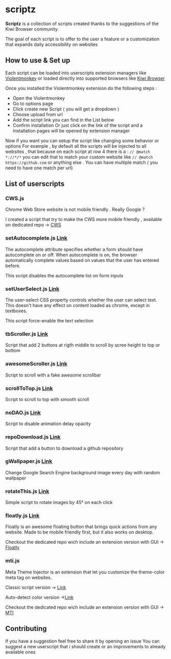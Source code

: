 # scriptz

**Scriptz** is a collection of scripts created thanks to the suggestions of the Kiwi Browser community.

The goal of each script is to offer to the user a feature 
 or a customization that expands daily accessibility on websites 

## How to use & Set up
Each script can be loaded into userscripts extension managers like [Violentmonkey](https://violentmonkey.github.io/)
or loaded directly into supported browsers like [Kiwi Browser](https://kiwibrowser.com)

Once you installed the Violentmonkey extension do the following steps :
  - Open the Violentmonkey
  - Go to options page
  - Click create new Script ( you will get a dropdown )
  - Choose upload from url
  - Add the script link you can find in the List below
  - Confirm installation
Or just click on the link of the script and a installation pages will be opened by extension manager
  
Now  if you want you can setup the script like changing some behavior or options
For example , by default all the scripts will be injected to all websites , that because on each script at row 4 there is a : ```// @match       *://*/*```
you can edit that to match your custom website like ```// @match      https://github.com``` or anything else . You can have multiple match ( you need to have one match per url) 

## List of userscripts


### CWS.js

Chrome Web Store website is not mobile friendly . Really Google ?

I created a script that try to make the CWS more mobile friendly , available on dedicated repo -> [CWS](https://github.com/d3ward/cws-mobile)

### setAutocomplete.js [Link](https://github.com/d3ward/scriptz/raw/master/src/setAutocomplete.user.js)

The autocomplete attribute specifies whether a form should have autocomplete on or off.
When autocomplete is on, the browser automatically complete values based on values that the user has entered before.

This script disables the autocomplete list on form inputs

### setUserSelect.js [Link](https://github.com/d3ward/scriptz/raw/master/src/setUserSelect.user.js)

The user-select CSS property controls whether the user can select text. This doesn't have any effect on content loaded as chrome, except in textboxes.

This script force-enable the text selection 

### tbScroller.js [Link](https://github.com/d3ward/scriptz/raw/master/src/tbScroller.user.js)

Script that add 2 buttons at rigth middle to scroll by scree height to top or bottom

### awesomeScroller.js [Link](https://github.com/d3ward/scriptz/raw/master/src/awesomeScroller.user.js)

Script to scroll with a fake awesome scrollbar

### scrollToTop.js [Link](https://github.com/d3ward/scriptz/raw/master/src/scrollToTop.user.js)

Script to scroll to top with smooth scroll

### noDAO.js [Link](https://github.com/d3ward/scriptz/raw/master/src/noADO.user.js)

Script to disable animation delay opacity

### repoDownload.js [Link](https://github.com/d3ward/scriptz/raw/master/src/repoDownload.user.js)

Script that add a button to download a github repository 

### gWallpaper.js [Link](https://github.com/d3ward/scriptz/raw/master/src/gWallpaper.user.js)

Change Google Search Engine background image every day with random wallpaper 

### rotateThis.js [Link](https://github.com/d3ward/scriptz/raw/master/src/rotateThis.user.js)

Simple script to rotate images by 45° on each click

### floatly.js [Link](https://github.com/d3ward/scriptz/raw/master/src/floatly.user.js)

Floatly is an awesome floating button that brings quick actions from any website. Made to be mobile friendly first, but it also works on desktop.

Checkout the dedicated repo wich include an extension version with GUI -> [Floatly](https://github.com/d3ward/floatly)

### mti.js

Meta Theme Injector is an extension that let you customize the theme-color meta tag on websites.

Classic script version -> [Link](https://github.com/d3ward/scriptz/raw/master/src/mti.js)

Auto-detect color version ->[Link](https://github.com/d3ward/scriptz/raw/master/src/a_mti.js)

Checkout the dedicated repo wich include an extension version with GUI -> [MTI](https://github.com/d3ward/mti)

## Contributing

If you have a suggestion feel free to share it by opening an issue
You can suggest a new userscript that i should create or an improvements to already available ones
